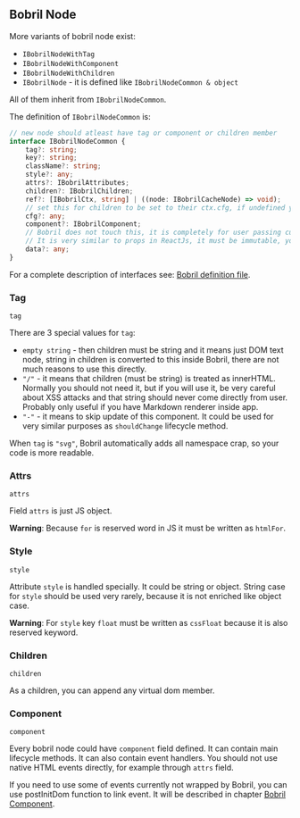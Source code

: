 [//]: <> (!!! ORDER OF ROWS IS REQUIRED !!!)
[//]: <> (menuLabel:'Bobril Node')
[//]: <> (menuAnchor:'menu-bobril-node')
[//]: <> (previous:'virtualDom.md';next: 'initialization.md')
<h2 id='menu-bobril-node'>Bobril Node</h2>

More variants of bobril node exist: 
* `IBobrilNodeWithTag`
* `IBobrilNodeWithComponent`
* `IBobrilNodeWithChildren`
* `IBobrilNode` - it is defined like `IBobrilNodeCommon & object`

All of them inherit from `IBobrilNodeCommon`.

The definition of `IBobrilNodeCommon` is:

```typescript
// new node should atleast have tag or component or children member
interface IBobrilNodeCommon {
    tag?: string;
    key?: string;
    className?: string;
    style?: any;
    attrs?: IBobrilAttributes;
    children?: IBobrilChildren;
    ref?: [IBobrilCtx, string] | ((node: IBobrilCacheNode) => void);
    // set this for children to be set to their ctx.cfg, if undefined your own ctx.cfg will be used anyway
    cfg?: any;
    component?: IBobrilComponent;
    // Bobril does not touch this, it is completely for user passing custom data to component
    // It is very similar to props in ReactJs, it must be immutable, you have access to this through ctx.data
    data?: any;
}
```

For a complete description of interfaces see: [Bobril definition file](https://github.com/Bobris/Bobril/blob/master/dist/bobril.d.ts).

### Tag 

`tag`

There are 3 special values for `tag`: 
  * `empty string` - then children must be string and it means just DOM text node,
string in children is converted to this inside Bobril, there are not much reasons to use this directly.
  * `"/"` - it means that children (must be string) is treated as innerHTML. 
Normally you should not need it, but if you will use it, be very careful about XSS attacks and that string should never come directly from user. Probably only useful if you have Markdown renderer inside app.
  * `"-"` - it means to skip update of this component. It could be used for very similar purposes as `shouldChange` lifecycle method.

When `tag` is `"svg"`, Bobril automatically adds all namespace crap, so your code is more readable.

### Attrs

`attrs`

Field `attrs` is just JS object. 

**Warning**: Because `for` is reserved word in JS it must be written as `htmlFor`.

### Style

`style`

Attribute `style` is handled specially. It could be string or object. String case for `style` should be used very rarely, because it is not enriched like object case. 

**Warning**: For `style` key `float` must be written as `cssFloat` because it is also reserved keyword.

### Children

`children`

As a children, you can append any virtual dom member. 

### Component

`component`

Every bobril node could have `component` field defined.  It can contain main lifecycle methods. 
It can also contain event handlers. You should not use native HTML events directly, for example through `attrs` field. 

If you need to use some of events currently not wrapped by Bobril, you can use 
postInitDom function to link event. It will be described in chapter [Bobril Component](#menu-bobril-component).